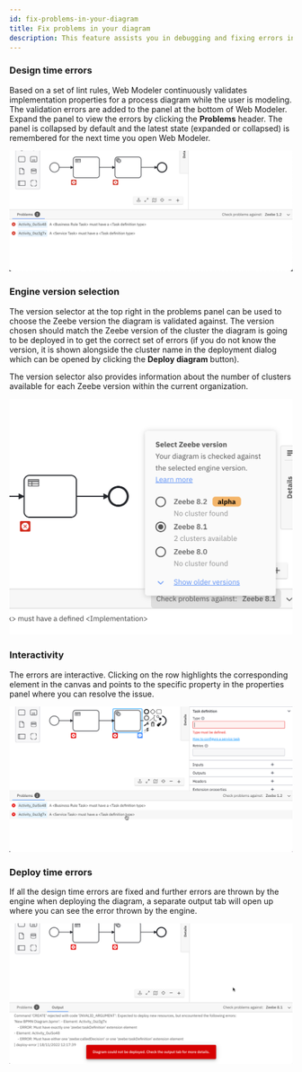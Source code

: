 ```yaml
---
id: fix-problems-in-your-diagram
title: Fix problems in your diagram
description: This feature assists you in debugging and fixing errors in your processes.
---
```


### Design time errors

Based on a set of lint rules, Web Modeler continuously validates implementation properties for a process diagram while the user is modeling. The validation errors are added to the panel at the bottom of Web Modeler. Expand the panel to view the errors by clicking the **Problems** header. The panel is collapsed by default and the latest state (expanded or collapsed) is remembered for the next time you open Web Modeler.

![error panel](img/diagram-errors/error-panel.png)

### Engine version selection

The version selector at the top right in the problems panel can be used to choose the Zeebe version the diagram is validated against. The version chosen should match the Zeebe version of the cluster the diagram is going to be deployed in to get the correct set of errors (if you do not know the version, it is shown alongside the cluster name in the deployment dialog which can be opened by clicking the **Deploy diagram** button).

The version selector also provides information about the number of clusters available for each Zeebe version within the current organization.

![error panel](img/diagram-errors/version-selector.png)

### Interactivity

The errors are interactive. Clicking on the row highlights the corresponding element in the canvas and points to the specific property in the properties panel where you can resolve the issue.

![error panel](img/diagram-errors/interactivity.png)

### Deploy time errors

If all the design time errors are fixed and further errors are thrown by the engine when deploying the diagram, a separate output tab will open up where you can see the error thrown by the engine.

![error panel](img/diagram-errors/engine-error.png)
